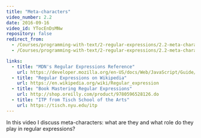 ```yaml
---
title: "Meta-characters"
video_number: 2.2
date: 2016-09-16
video_id: YTocEnDsMNw
repository: false
redirect_from:
  - /Courses/programming-with-text/2-regular-expressions/2.2-meta-characters
  - /Courses/programming-with-text/2-regular-expressions/2.2-meta-characters.html

links:
  - title: "MDN's Regular Expressions Reference"
    url: https://developer.mozilla.org/en-US/docs/Web/JavaScript/Guide/Regular_Expressions
  - title: "Regular Expressions on Wikipedia"
    url: https://en.wikipedia.org/wiki/Regular_expression
  - title: "Book Mastering Regular Expressions"
    url: http://shop.oreilly.com/product/9780596528126.do
  - title: "ITP from Tisch School of the Arts"
    url: https://tisch.nyu.edu/itp
---
```


In this video I discuss meta-characters: what are they and what role do they play in regular expressions?
